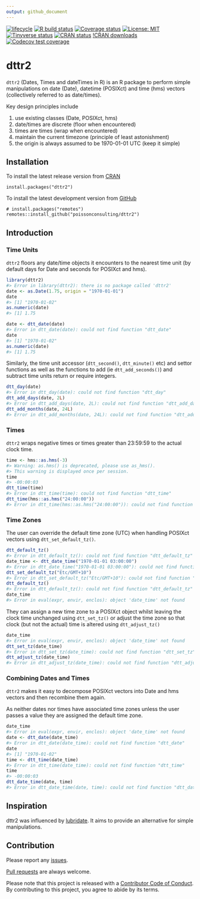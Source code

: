 ```yaml
---
output: github_document
---
```


<!-- README.md is generated from README.Rmd. Please edit that file -->



<!-- badges: start -->
[![lifecycle](https://img.shields.io/badge/lifecycle-maturing-blue.svg)](https://www.tidyverse.org/lifecycle/#maturing)
[![R build status](https://github.com/poissonconsulting/dttr2/workflows/R-CMD-check/badge.svg)](https://github.com/poissonconsulting/dttr2/actions)
[![Coverage status](https://codecov.io/gh/poissonconsulting/dttr2/branch/master/graph/badge.svg)](https://codecov.io/github/poissonconsulting/dttr2?branch=master)
[![License: MIT](https://img.shields.io/badge/License-MIT-green.svg)](https://opensource.org/licenses/MIT)
[![Tinyverse status](https://tinyverse.netlify.com/badge/dttr2)](https://CRAN.R-project.org/package=dttr2)
[![CRAN status](https://www.r-pkg.org/badges/version/dttr2)](https://cran.r-project.org/package=dttr2)
[!CRAN downloads](http://cranlogs.r-pkg.org/badges/dttr2)
[![Codecov test coverage](https://codecov.io/gh/poissonconsulting/dttr2/branch/master/graph/badge.svg)](https://codecov.io/gh/poissonconsulting/dttr2?branch=master)
<!-- badges: end -->

# dttr2

`dttr2` (Dates, Times and dateTimes in R) is an R package to perform simple manipulations on date (Date), datetime (POSIXct) and time (hms) vectors (collectively referred to as date/times).

Key design principles include

1. use existing classes (Date, POSIXct, hms)
2. date/times are discrete (floor when encountered)
3. times are times (wrap when encountered)
4. maintain the current timezone (principle of least astonishment)
5. the origin is always assumed to be 1970-01-01 UTC (keep it simple)

## Installation

To install the latest release version from [CRAN](https://cran.r-project.org/package=dttr2)
```
install.packages("dttr2")
```

To install the latest development version from [GitHub](https://github.com/poissonconsulting/dttr2)
```
# install.packages("remotes")
remotes::install_github("poissonconsulting/dttr2")
```

## Introduction

### Time Units

`dttr2` floors any date/time objects it encounters to the nearest time unit (by default days for Date and seconds for POSIXct and hms).


```r
library(dttr2)
#> Error in library(dttr2): there is no package called 'dttr2'
date <- as.Date(1.75, origin = "1970-01-01")
date
#> [1] "1970-01-02"
as.numeric(date)
#> [1] 1.75

date <- dtt_date(date)
#> Error in dtt_date(date): could not find function "dtt_date"
date
#> [1] "1970-01-02"
as.numeric(date)
#> [1] 1.75
```

Similarly, the time unit accessor (`dtt_second()`, `dtt_minute()` etc) and settor functions as well as the functions to add (ie `dtt_add_seconds()`) and subtract time units return or require integers.


```r
dtt_day(date)
#> Error in dtt_day(date): could not find function "dtt_day"
dtt_add_days(date, 2L)
#> Error in dtt_add_days(date, 2L): could not find function "dtt_add_days"
dtt_add_months(date, 24L)
#> Error in dtt_add_months(date, 24L): could not find function "dtt_add_months"
```

### Times

`dttr2` wraps negative times or times greater than 23:59:59 to the actual clock time.


```r
time <- hms::as.hms(-3)
#> Warning: as.hms() is deprecated, please use as_hms().
#> This warning is displayed once per session.
time
#> -00:00:03
dtt_time(time)
#> Error in dtt_time(time): could not find function "dtt_time"
dtt_time(hms::as.hms("24:00:00"))
#> Error in dtt_time(hms::as.hms("24:00:00")): could not find function "dtt_time"
```

### Time Zones

The user can override the default time zone (UTC) when handling POSIXct vectors using `dtt_set_default_tz()`.


```r
dtt_default_tz()
#> Error in dtt_default_tz(): could not find function "dtt_default_tz"
date_time <- dtt_date_time("1970-01-01 03:00:00")
#> Error in dtt_date_time("1970-01-01 03:00:00"): could not find function "dtt_date_time"
dtt_set_default_tz("Etc/GMT+10")
#> Error in dtt_set_default_tz("Etc/GMT+10"): could not find function "dtt_set_default_tz"
dtt_default_tz()
#> Error in dtt_default_tz(): could not find function "dtt_default_tz"
date_time
#> Error in eval(expr, envir, enclos): object 'date_time' not found
```

They can assign a new time zone to a POSIXct object whilst leaving the clock time unchanged using `dtt_set_tz()` or adjust the time zone so that clock (but not the actual) time is altered using `dtt_adjust_tz()` 


```r
date_time
#> Error in eval(expr, envir, enclos): object 'date_time' not found
dtt_set_tz(date_time)
#> Error in dtt_set_tz(date_time): could not find function "dtt_set_tz"
dtt_adjust_tz(date_time)
#> Error in dtt_adjust_tz(date_time): could not find function "dtt_adjust_tz"
```

### Combining Dates and Times

`dttr2` makes it easy to decompose POSIXct vectors into Date and hms vectors and then recombine them again.

As neither dates nor times have associated time zones unless the user passes a value they are assigned the default time zone.


```r
date_time
#> Error in eval(expr, envir, enclos): object 'date_time' not found
date <- dtt_date(date_time)
#> Error in dtt_date(date_time): could not find function "dtt_date"
date
#> [1] "1970-01-02"
time <- dtt_time(date_time)
#> Error in dtt_time(date_time): could not find function "dtt_time"
time
#> -00:00:03
dtt_date_time(date, time)
#> Error in dtt_date_time(date, time): could not find function "dtt_date_time"
```

## Inspiration

dttr2 was influenced by [lubridate](https://lubridate.tidyverse.org).
It aims to provide an alternative for simple manipulations.

## Contribution

Please report any [issues](https://github.com/poissonconsulting/dttr2/issues).

[Pull requests](https://github.com/poissonconsulting/dttr2/pulls) are always welcome.

Please note that this project is released with a [Contributor Code of Conduct](https://poissonconsulting.github.io/dttr2/CODE_OF_CONDUCT.html).
By contributing to this project, you agree to abide by its terms.
